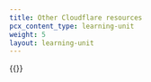 ```yaml
---
title: Other Cloudflare resources
pcx_content_type: learning-unit
weight: 5
layout: learning-unit
---
```


{{<render file="_cloudflare-resources.md" productFolder="fundamentals">}}